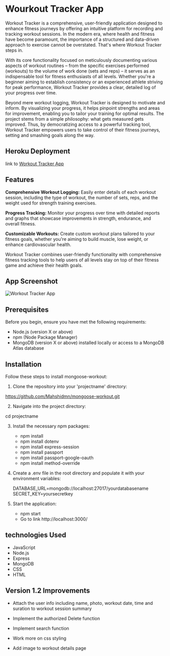 # Wourkout Tracker App

Workout Tracker is a comprehensive, user-friendly application designed to enhance fitness journeys by offering an intuitive platform for recording and tracking workout sessions. In the modern era, where health and fitness have become paramount, the importance of a structured and data-driven approach to exercise cannot be overstated. That's where Workout Tracker steps in.

With its core functionality focused on meticulously documenting various aspects of workout routines – from the specific exercises performed (workouts) to the volume of work done (sets and reps) – it serves as an indispensable tool for fitness enthusiasts of all levels. Whether you're a beginner aiming to establish consistency or an experienced athlete striving for peak performance, Workout Tracker provides a clear, detailed log of your progress over time.

Beyond mere workout logging, Workout Tracker is designed to motivate and inform. By visualizing your progress, it helps pinpoint strengths and areas for improvement, enabling you to tailor your training for optimal results. The project stems from a simple philosophy: what gets measured gets improved. Thus, by democratizing access to a powerful tracking tool, Workout Tracker empowers users to take control of their fitness journeys, setting and smashing goals along the way.

## Heroku Deployment
link to [Workout Tracker App](https://workout-track-7240a88aec9d.herokuapp.com/)

## Features

**Comprehensive Workout Logging:** Easily enter details of each workout session, including the type of workout, the number of sets, reps, and the weight used for strength training exercises.

**Progress Tracking:** Monitor your progress over time with detailed reports and graphs that showcase improvements in strength, endurance, and overall fitness.

**Customizable Workouts:** Create custom workout plans tailored to your fitness goals, whether you're aiming to build muscle, lose weight, or enhance cardiovascular health.

Workout Tracker combines user-friendly functionality with comprehensive fitness tracking tools to help users of all levels stay on top of their fitness game and achieve their health goals.

## App Screenshot

![Workout Tracker App](https://i.imgur.com/KZATqGz.png)


## Prerequisites

Before you begin, ensure you have met the following requirements:

* Node.js (version X or above)
* npm (Node Package Manager)
* MongoDB (version X or above) installed locally or access to a MongoDB Atlas database

## Installation

Follow these steps to install mongoose-workout:

1. Clone the repository into your 'projectname' directory:


https://github.com/Mahshidmn/mongoose-workout.git

2. Navigate into the project directory:

cd projectname

3. Install the necessary npm packages:

     * npm install
     * npm install dotenv
     * npm install express-session
     * npm install passport
     * npm install passport-google-oauth
     * npm install method-override

4. Create a .env file in the root directory and populate it with your environment variables:

      DATABASE_URL=mongodb://localhost:27017/yourdatabasename
      SECRET_KEY=yoursecretkey

5. Start the application:

      * npm start
      * Go to link http://localhost:3000/

## technologies Used

* JavaScript
* Node.js
* Express
* MongoDB
* CSS
* HTML

## Version 1.2 Improvements

 * Attach the user info including name, photo, workout date, time and suration to workout session summary 

* Implement the authorized Delete function

* Implement search function

* Work more on css styling

* Add image to workout details page


